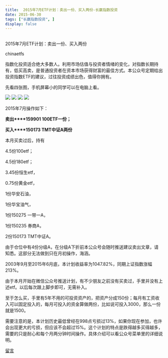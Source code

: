 ```yaml
---
title:  2015年7月ETF计划：卖出一份、买入两份-长赢指数投资
date: 2015-06-30
tags: ["长赢指数投资", ]
display: false
---
```



## 



2015年7月ETF计划：卖出一份、买入两份




chinaetfs




指数化投资适合绝大多数人。利用市场估值与投资者情绪的变化，对指数长期持有，低买高卖，是普通投资者在资本市场获得财富的最佳方式。本公众号定期给出投资指数ETF的建议，过往投资成绩出色，值得你拥有。


先看四张图，手机屏幕小的同学可以在电脑上看。



<img data-s="300,640" data-type="jpeg" src="http://mmbiz.qpic.cn/mmbiz/SEPick5M9xjOmVga74IvcoZ5kCakoOo8ydBTcrmNhv1gDX8kq52qOiatib58aXVn5IVMUZj2OvtWe0dniaFezdGQaw/0?wx_fmt=jpeg" style="" data-ratio="0.6080305927342257" data-w=""/>

<img data-s="300,640" data-type="jpeg" src="http://mmbiz.qpic.cn/mmbiz/SEPick5M9xjOmVga74IvcoZ5kCakoOo8yJj5R8Aj3ibxIqOjDXXuQKmu3rbao17tJcY0XdbZ0Bl8RTrqNpuAXK9w/0?wx_fmt=jpeg" style="" data-ratio="0.6175908221797323" data-w=""/>

<img data-s="300,640" data-type="jpeg" src="http://mmbiz.qpic.cn/mmbiz/SEPick5M9xjOmVga74IvcoZ5kCakoOo8yia5g5dad8HWIZKHNxjgKQmz4HXWzwaqRIJjeLqD3LcWVEoOjVyZzBXg/0?wx_fmt=jpeg" style="" data-ratio="0.5927342256214149" data-w=""/>

<img data-s="300,640" data-type="jpeg" src="http://mmbiz.qpic.cn/mmbiz/SEPick5M9xjOmVga74IvcoZ5kCakoOo8y82uBcVZZJ4Uic6t2GuN4Geiaico2V0FM1cMgFPwBQsM2UvGe4ILdSibwNg/0?wx_fmt=jpeg" style="" data-ratio="1" data-w="20"/>





2015年7月操作如下：



**卖出****159901 100ETF一份；**

**买入****150173 TMT中证A两份**



本月买卖过后，持有

4.5份100etf；

4.5份180etf；

3.45份恒生etf，

0.75份黄金etf，

1份华安石油，

1份华宝油气，

1份150275 一带一A，

1份150235 券商A，

2份150173 TMT中证A。





由于仓位中有4份分级A，在分级A下折前本公众号会随时推送建议卖出文章，请知悉。这部分无法做到只在月初操作，海涵。



2003年9月至2015年6月底，本计划收益率为1047.82%，同期上证指数涨幅213%。





由于本月开始在微信公众号推送计划，有不少朋友之前没有买卖过，手里并没有上述etf。以后每次跟上脚步即可，无需补入。



至于怎么买，手里有5年不用的可投资资产的，把资产分成150份；每月有工资收入可以固定投入的，每月可投入的资金算做两份，比如说可投入3000，那么一份就是1500。



需要注意的是，本计划历史最低曾经在998点亏损过13%，如果你现在参加，也许会出现更大的亏损，但应该不会超过15%。这个计划的特点是跌得越多买得越多，需要的只是耐心和每个月两分钟时间操作。具体介绍可以看公众号菜单里的详细说明。











[留言](javascript:;)